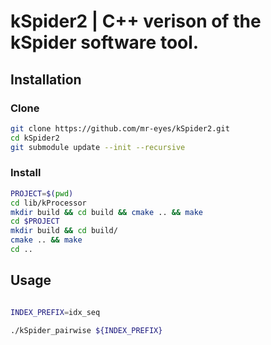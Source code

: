 # kSpider2 | C++ verison of the kSpider software tool.

## Installation

### Clone

```bash
git clone https://github.com/mr-eyes/kSpider2.git
cd kSpider2
git submodule update --init --recursive
```

### Install

```bash
PROJECT=$(pwd)
cd lib/kProcessor
mkdir build && cd build && cmake .. && make
cd $PROJECT
mkdir build && cd build/
cmake .. && make
cd ..
```

## Usage

```bash

INDEX_PREFIX=idx_seq

./kSpider_pairwise ${INDEX_PREFIX}

```
